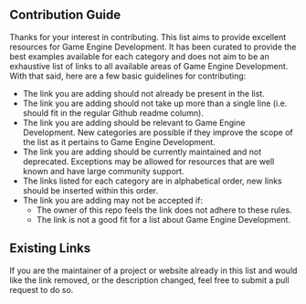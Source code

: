 
## Contribution Guide

Thanks for your interest in contributing. This list aims to provide excellent resources for Game Engine Development. It has been curated to provide the best examples available for each category and does not aim to be an exhaustive list of links to all available areas of Game Engine Development. With that said, here are a few basic guidelines for contributing:

- The link you are adding should not already be present in the list.
- The link you are adding should not take up more than a single line (i.e. should fit in the regular Github readme column).
- The link you are adding should be relevant to Game Engine Development. New categories are possible if they improve the scope of the list as it pertains to Game Engine Development.
- The link you are adding should be currently maintained and not deprecated. Exceptions may be allowed for resources that are well known and have large community support.
- The links listed for each category are in alphabetical order, new links should be inserted within this order.
- The link you are adding may not be accepted if:
    - The owner of this repo feels the link does not adhere to these rules.
    - The link is not a good fit for a list about Game Engine Development.

## Existing Links

If you are the maintainer of a project or website already in this list and would like the link removed, or the description changed, feel free to submit a pull request to do so.